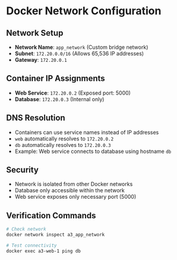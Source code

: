 # Docker Network Configuration

## Network Setup
- **Network Name**: `app_network` (Custom bridge network)
- **Subnet**: `172.20.0.0/16` (Allows 65,536 IP addresses)
- **Gateway**: `172.20.0.1`

## Container IP Assignments
- **Web Service**: `172.20.0.2` (Exposed port: 5000)
- **Database**: `172.20.0.3` (Internal only)

## DNS Resolution
- Containers can use service names instead of IP addresses
- `web` automatically resolves to `172.20.0.2`
- `db` automatically resolves to `172.20.0.3`
- Example: Web service connects to database using hostname `db`

## Security
- Network is isolated from other Docker networks
- Database only accessible within the network
- Web service exposes only necessary port (5000)

## Verification Commands
```bash
# Check network
docker network inspect a3_app_network

# Test connectivity
docker exec a3-web-1 ping db
```
